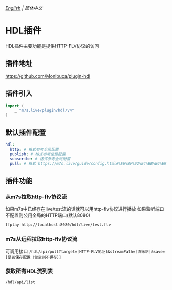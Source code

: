 _[English](https://github.com/Monibuca/plugin-hdl/blob/v4/README.en.md) | 简体中文_
# HDL插件

HDL插件主要功能是提供HTTP-FLV协议的访问

## 插件地址

https://github.com/Monibuca/plugin-hdl

## 插件引入
```go
import (
    _ "m7s.live/plugin/hdl/v4"
)
```

## 默认插件配置

```yaml
hdl:
  http: # 格式参考全局配置
  publish: # 格式参考全局配置
  subscribe: # 格式参考全局配置
  pull: # 格式 https://m7s.live/guide/config.html#%E6%8F%92%E4%BB%B6%E9%85%8D%E7%BD%AE
```
## 插件功能

### 从m7s拉取http-flv协议流
如果m7s中已经存在live/test流的话就可以用http-flv协议进行播放
如果监听端口不配置则公用全局的HTTP端口(默认8080)
```bash
ffplay http://localhost:8080/hdl/live/test.flv
```
### m7s从远程拉取http-flv协议流

可调用接口
`/hdl/api/pull?target=[HTTP-FLV地址]&streamPath=[流标识]&save=[是否保存配置（留空则不保存）]`

### 获取所有HDL流列表
`/hdl/api/list`